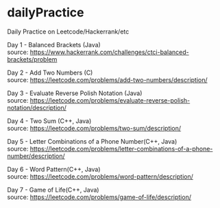 # dailyPractice  
Daily Practice on Leetcode/Hackerrank/etc  

Day 1 - Balanced Brackets (Java)  
source: https://www.hackerrank.com/challenges/ctci-balanced-brackets/problem  

Day 2 - Add Two Numbers (C)  
source: https://leetcode.com/problems/add-two-numbers/description/  

Day 3 - Evaluate Reverse Polish Notation (Java)  
source: https://leetcode.com/problems/evaluate-reverse-polish-notation/description/  

Day 4 - Two Sum (C++, Java)  
source: https://leetcode.com/problems/two-sum/description/  

Day 5 - Letter Combinations of a Phone Number(C++, Java)  
source: https://leetcode.com/problems/letter-combinations-of-a-phone-number/description/  

Day 6 - Word Pattern(C++, Java)  
source: https://leetcode.com/problems/word-pattern/description/  

Day 7 - Game of Life(C++, Java)  
source: https://leetcode.com/problems/game-of-life/description/  
